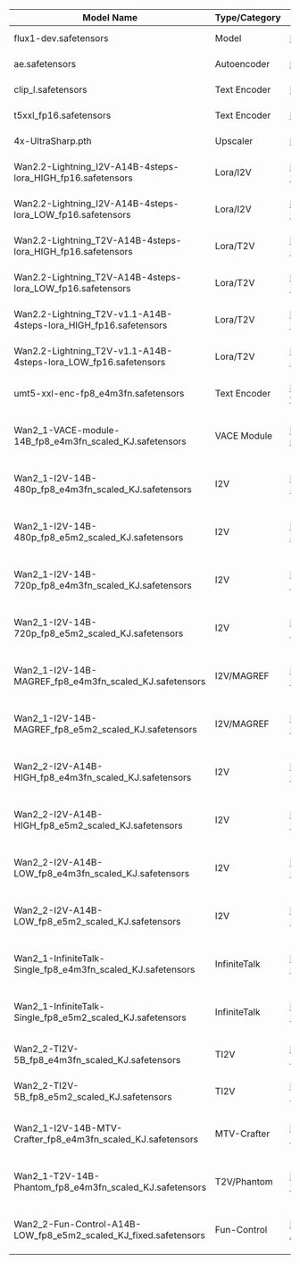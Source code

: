 | Model Name                                         | Type/Category      | Original Link                                                                                                                                         | Download Command                                                                                                         |
|----------------------------------------------------|--------------------|------------------------------------------------------------------------------------------------------------------------------------------------------|-------------------------------------------------------------------------------------------------------------------------|
| flux1-dev.safetensors                              | Model              | https://huggingface.co/black-forest-labs/FLUX.1-dev/resolve/main/flux1-dev.safetensors                                                              | wget -O /workspace/ComfyUi/models/model/flux1-dev.safetensors "https://huggingface.co/black-forest-labs/FLUX.1-dev/resolve/main/flux1-dev.safetensors" |
| ae.safetensors                                     | Autoencoder        | https://huggingface.co/black-forest-labs/FLUX.1-dev/resolve/main/ae.safetensors                                                                     | wget -O /workspace/ComfyUi/models/vae/ae.safetensors "https://huggingface.co/black-forest-labs/FLUX.1-dev/resolve/main/ae.safetensors"                 |
| clip_l.safetensors                                | Text Encoder       | https://huggingface.co/comfyanonymous/flux_text_encoders/resolve/main/clip_l.safetensors                                                            | wget -O /workspace/ComfyUi/models/clip/clip_l.safetensors "https://huggingface.co/comfyanonymous/flux_text_encoders/resolve/main/clip_l.safetensors"   |
| t5xxl_fp16.safetensors                            | Text Encoder       | https://huggingface.co/comfyanonymous/flux_text_encoders/resolve/main/t5xxl_fp16.safetensors                                                        | wget -O /workspace/ComfyUi/models/clip/t5xxl_fp16.safetensors "https://huggingface.co/comfyanonymous/flux_text_encoders/resolve/main/t5xxl_fp16.safetensors" |
| 4x-UltraSharp.pth                                 | Upscaler           | https://huggingface.co/lokCX/4x-Ultrasharp/resolve/main/4x-UltraSharp.pth                                                                           | wget -O /workspace/ComfyUi/models/upscale/4x-UltraSharp.pth "https://huggingface.co/lokCX/4x-Ultrasharp/resolve/main/4x-UltraSharp.pth"                |
| Wan2.2-Lightning_I2V-A14B-4steps-lora_HIGH_fp16.safetensors | Lora/I2V           | https://huggingface.co/Kijai/WanVideo_comfy/blob/main/Wan22-Lightning/Wan2.2-Lightning_I2V-A14B-4steps-lora_HIGH_fp16.safetensors                   | wget -O /workspace/ComfyUi/models/lora/Wan2.2-Lightning_I2V-A14B-4steps-lora_HIGH_fp16.safetensors "https://huggingface.co/Kijai/WanVideo_comfy/resolve/main/Wan22-Lightning/Wan2.2-Lightning_I2V-A14B-4steps-lora_HIGH_fp16.safetensors" |
| Wan2.2-Lightning_I2V-A14B-4steps-lora_LOW_fp16.safetensors  | Lora/I2V           | https://huggingface.co/Kijai/WanVideo_comfy/blob/main/Wan22-Lightning/Wan2.2-Lightning_I2V-A14B-4steps-lora_LOW_fp16.safetensors                    | wget -O /workspace/ComfyUi/models/lora/Wan2.2-Lightning_I2V-A14B-4steps-lora_LOW_fp16.safetensors "https://huggingface.co/Kijai/WanVideo_comfy/resolve/main/Wan22-Lightning/Wan2.2-Lightning_I2V-A14B-4steps-lora_LOW_fp16.safetensors" |
| Wan2.2-Lightning_T2V-A14B-4steps-lora_HIGH_fp16.safetensors | Lora/T2V           | https://huggingface.co/Kijai/WanVideo_comfy/blob/main/Wan22-Lightning/Wan2.2-Lightning_T2V-A14B-4steps-lora_HIGH_fp16.safetensors                   | wget -O /workspace/ComfyUi/models/lora/Wan2.2-Lightning_T2V-A14B-4steps-lora_HIGH_fp16.safetensors "https://huggingface.co/Kijai/WanVideo_comfy/resolve/main/Wan22-Lightning/Wan2.2-Lightning_T2V-A14B-4steps-lora_HIGH_fp16.safetensors" |
| Wan2.2-Lightning_T2V-A14B-4steps-lora_LOW_fp16.safetensors  | Lora/T2V           | https://huggingface.co/Kijai/WanVideo_comfy/blob/main/Wan22-Lightning/Wan2.2-Lightning_T2V-A14B-4steps-lora_LOW_fp16.safetensors                    | wget -O /workspace/ComfyUi/models/lora/Wan2.2-Lightning_T2V-A14B-4steps-lora_LOW_fp16.safetensors "https://huggingface.co/Kijai/WanVideo_comfy/resolve/main/Wan22-Lightning/Wan2.2-Lightning_T2V-A14B-4steps-lora_LOW_fp16.safetensors" |
| Wan2.2-Lightning_T2V-v1.1-A14B-4steps-lora_HIGH_fp16.safetensors | Lora/T2V           | https://huggingface.co/Kijai/WanVideo_comfy/blob/main/Wan22-Lightning/Wan2.2-Lightning_T2V-v1.1-A14B-4steps-lora_HIGH_fp16.safetensors              | wget -O /workspace/ComfyUi/models/lora/Wan2.2-Lightning_T2V-v1.1-A14B-4steps-lora_HIGH_fp16.safetensors "https://huggingface.co/Kijai/WanVideo_comfy/resolve/main/Wan22-Lightning/Wan2.2-Lightning_T2V-v1.1-A14B-4steps-lora_HIGH_fp16.safetensors" |
| Wan2.2-Lightning_T2V-v1.1-A14B-4steps-lora_LOW_fp16.safetensors  | Lora/T2V           | https://huggingface.co/Kijai/WanVideo_comfy/blob/main/Wan22-Lightning/Wan2.2-Lightning_T2V-v1.1-A14B-4steps-lora_LOW_fp16.safetensors               | wget -O /workspace/ComfyUi/models/lora/Wan2.2-Lightning_T2V-v1.1-A14B-4steps-lora_LOW_fp16.safetensors "https://huggingface.co/Kijai/WanVideo_comfy/resolve/main/Wan22-Lightning/Wan2.2-Lightning_T2V-v1.1-A14B-4steps-lora_LOW_fp16.safetensors" |
| umt5-xxl-enc-fp8_e4m3fn.safetensors                | Text Encoder       | https://huggingface.co/Kijai/WanVideo_comfy/resolve/main/umt5-xxl-enc-fp8_e4m3fn.safetensors                                                        | wget -O /workspace/ComfyUi/models/clip/umt5-xxl-enc-fp8_e4m3fn.safetensors "https://huggingface.co/Kijai/WanVideo_comfy/resolve/main/umt5-xxl-enc-fp8_e4m3fn.safetensors" |
| Wan2_1-VACE-module-14B_fp8_e4m3fn_scaled_KJ.safetensors | VACE Module        | https://huggingface.co/Kijai/WanVideo_comfy_fp8_scaled/blob/main/VACE/Wan2_1-VACE-module-14B_fp8_e4m3fn_scaled_KJ.safetensors                       | wget -O /workspace/ComfyUi/models/vace/Wan2_1-VACE-module-14B_fp8_e4m3fn_scaled_KJ.safetensors "https://huggingface.co/Kijai/WanVideo_comfy_fp8_scaled/resolve/main/VACE/Wan2_1-VACE-module-14B_fp8_e4m3fn_scaled_KJ.safetensors" |
| Wan2_1-I2V-14B-480p_fp8_e4m3fn_scaled_KJ.safetensors | I2V                | https://huggingface.co/Kijai/WanVideo_comfy_fp8_scaled/blob/main/I2V/Wan2_1-I2V-14B-480p_fp8_e4m3fn_scaled_KJ.safetensors                           | wget -O /workspace/ComfyUi/models/i2v/Wan2_1-I2V-14B-480p_fp8_e4m3fn_scaled_KJ.safetensors "https://huggingface.co/Kijai/WanVideo_comfy_fp8_scaled/resolve/main/I2V/Wan2_1-I2V-14B-480p_fp8_e4m3fn_scaled_KJ.safetensors" |
| Wan2_1-I2V-14B-480p_fp8_e5m2_scaled_KJ.safetensors | I2V                | https://huggingface.co/Kijai/WanVideo_comfy_fp8_scaled/blob/main/I2V/Wan2_1-I2V-14B-480p_fp8_e5m2_scaled_KJ.safetensors                            | wget -O /workspace/ComfyUi/models/i2v/Wan2_1-I2V-14B-480p_fp8_e5m2_scaled_KJ.safetensors "https://huggingface.co/Kijai/WanVideo_comfy_fp8_scaled/resolve/main/I2V/Wan2_1-I2V-14B-480p_fp8_e5m2_scaled_KJ.safetensors" |
| Wan2_1-I2V-14B-720p_fp8_e4m3fn_scaled_KJ.safetensors | I2V                | https://huggingface.co/Kijai/WanVideo_comfy_fp8_scaled/blob/main/I2V/Wan2_1-I2V-14B-720p_fp8_e4m3fn_scaled_KJ.safetensors                          | wget -O /workspace/ComfyUi/models/i2v/Wan2_1-I2V-14B-720p_fp8_e4m3fn_scaled_KJ.safetensors "https://huggingface.co/Kijai/WanVideo_comfy_fp8_scaled/resolve/main/I2V/Wan2_1-I2V-14B-720p_fp8_e4m3fn_scaled_KJ.safetensors" |
| Wan2_1-I2V-14B-720p_fp8_e5m2_scaled_KJ.safetensors | I2V                | https://huggingface.co/Kijai/WanVideo_comfy_fp8_scaled/blob/main/I2V/Wan2_1-I2V-14B-720p_fp8_e5m2_scaled_KJ.safetensors                           | wget -O /workspace/ComfyUi/models/i2v/Wan2_1-I2V-14B-720p_fp8_e5m2_scaled_KJ.safetensors "https://huggingface.co/Kijai/WanVideo_comfy_fp8_scaled/resolve/main/I2V/Wan2_1-I2V-14B-720p_fp8_e5m2_scaled_KJ.safetensors" |
| Wan2_1-I2V-14B-MAGREF_fp8_e4m3fn_scaled_KJ.safetensors | I2V/MAGREF         | https://huggingface.co/Kijai/WanVideo_comfy_fp8_scaled/blob/main/I2V/Wan2_1-I2V-14B-MAGREF_fp8_e4m3fn_scaled_KJ.safetensors                        | wget -O /workspace/ComfyUi/models/i2v/Wan2_1-I2V-14B-MAGREF_fp8_e4m3fn_scaled_KJ.safetensors "https://huggingface.co/Kijai/WanVideo_comfy_fp8_scaled/resolve/main/I2V/Wan2_1-I2V-14B-MAGREF_fp8_e4m3fn_scaled_KJ.safetensors" |
| Wan2_1-I2V-14B-MAGREF_fp8_e5m2_scaled_KJ.safetensors | I2V/MAGREF         | https://huggingface.co/Kijai/WanVideo_comfy_fp8_scaled/blob/main/I2V/Wan2_1-I2V-14B-MAGREF_fp8_e5m2_scaled_KJ.safetensors                         | wget -O /workspace/ComfyUi/models/i2v/Wan2_1-I2V-14B-MAGREF_fp8_e5m2_scaled_KJ.safetensors "https://huggingface.co/Kijai/WanVideo_comfy_fp8_scaled/resolve/main/I2V/Wan2_1-I2V-14B-MAGREF_fp8_e5m2_scaled_KJ.safetensors" |
| Wan2_2-I2V-A14B-HIGH_fp8_e4m3fn_scaled_KJ.safetensors | I2V                | https://huggingface.co/Kijai/WanVideo_comfy_fp8_scaled/blob/main/I2V/Wan2_2-I2V-A14B-HIGH_fp8_e4m3fn_scaled_KJ.safetensors                         | wget -O /workspace/ComfyUi/models/i2v/Wan2_2-I2V-A14B-HIGH_fp8_e4m3fn_scaled_KJ.safetensors "https://huggingface.co/Kijai/WanVideo_comfy_fp8_scaled/resolve/main/I2V/Wan2_2-I2V-A14B-HIGH_fp8_e4m3fn_scaled_KJ.safetensors" |
| Wan2_2-I2V-A14B-HIGH_fp8_e5m2_scaled_KJ.safetensors | I2V                | https://huggingface.co/Kijai/WanVideo_comfy_fp8_scaled/blob/main/I2V/Wan2_2-I2V-A14B-HIGH_fp8_e5m2_scaled_KJ.safetensors                          | wget -O /workspace/ComfyUi/models/i2v/Wan2_2-I2V-A14B-HIGH_fp8_e5m2_scaled_KJ.safetensors "https://huggingface.co/Kijai/WanVideo_comfy_fp8_scaled/resolve/main/I2V/Wan2_2-I2V-A14B-HIGH_fp8_e5m2_scaled_KJ.safetensors" |
| Wan2_2-I2V-A14B-LOW_fp8_e4m3fn_scaled_KJ.safetensors | I2V                | https://huggingface.co/Kijai/WanVideo_comfy_fp8_scaled/blob/main/I2V/Wan2_2-I2V-A14B-LOW_fp8_e4m3fn_scaled_KJ.safetensors                          | wget -O /workspace/ComfyUi/models/i2v/Wan2_2-I2V-A14B-LOW_fp8_e4m3fn_scaled_KJ.safetensors "https://huggingface.co/Kijai/WanVideo_comfy_fp8_scaled/resolve/main/I2V/Wan2_2-I2V-A14B-LOW_fp8_e4m3fn_scaled_KJ.safetensors" |
| Wan2_2-I2V-A14B-LOW_fp8_e5m2_scaled_KJ.safetensors | I2V                | https://huggingface.co/Kijai/WanVideo_comfy_fp8_scaled/blob/main/I2V/Wan2_2-I2V-A14B-LOW_fp8_e5m2_scaled_KJ.safetensors                           | wget -O /workspace/ComfyUi/models/i2v/Wan2_2-I2V-A14B-LOW_fp8_e5m2_scaled_KJ.safetensors "https://huggingface.co/Kijai/WanVideo_comfy_fp8_scaled/resolve/main/I2V/Wan2_2-I2V-A14B-LOW_fp8_e5m2_scaled_KJ.safetensors" |
| Wan2_1-InfiniteTalk-Single_fp8_e4m3fn_scaled_KJ.safetensors | InfiniteTalk        | https://huggingface.co/Kijai/WanVideo_comfy_fp8_scaled/blob/main/InfiniteTalk/Wan2_1-InfiniteTalk-Single_fp8_e4m3fn_scaled_KJ.safetensors           | wget -O /workspace/ComfyUi/models/infinitetalk/Wan2_1-InfiniteTalk-Single_fp8_e4m3fn_scaled_KJ.safetensors "https://huggingface.co/Kijai/WanVideo_comfy_fp8_scaled/resolve/main/InfiniteTalk/Wan2_1-InfiniteTalk-Single_fp8_e4m3fn_scaled_KJ.safetensors" |
| Wan2_1-InfiniteTalk-Single_fp8_e5m2_scaled_KJ.safetensors | InfiniteTalk        | https://huggingface.co/Kijai/WanVideo_comfy_fp8_scaled/blob/main/InfiniteTalk/Wan2_1-InfiniteTalk-Single_fp8_e5m2_scaled_KJ.safetensors            | wget -O /workspace/ComfyUi/models/infinitetalk/Wan2_1-InfiniteTalk-Single_fp8_e5m2_scaled_KJ.safetensors "https://huggingface.co/Kijai/WanVideo_comfy_fp8_scaled/resolve/main/InfiniteTalk/Wan2_1-InfiniteTalk-Single_fp8_e5m2_scaled_KJ.safetensors" |
| Wan2_2-TI2V-5B_fp8_e4m3fn_scaled_KJ.safetensors    | TI2V               | https://huggingface.co/Kijai/WanVideo_comfy_fp8_scaled/blob/main/TI2V/Wan2_2-TI2V-5B_fp8_e4m3fn_scaled_KJ.safetensors                              | wget -O /workspace/ComfyUi/models/ti2v/Wan2_2-TI2V-5B_fp8_e4m3fn_scaled_KJ.safetensors "https://huggingface.co/Kijai/WanVideo_comfy_fp8_scaled/resolve/main/TI2V/Wan2_2-TI2V-5B_fp8_e4m3fn_scaled_KJ.safetensors" |
| Wan2_2-TI2V-5B_fp8_e5m2_scaled_KJ.safetensors      | TI2V               | https://huggingface.co/Kijai/WanVideo_comfy_fp8_scaled/blob/main/TI2V/Wan2_2-TI2V-5B_fp8_e5m2_scaled_KJ.safetensors                               | wget -O /workspace/ComfyUi/models/ti2v/Wan2_2-TI2V-5B_fp8_e5m2_scaled_KJ.safetensors "https://huggingface.co/Kijai/WanVideo_comfy_fp8_scaled/resolve/main/TI2V/Wan2_2-TI2V-5B_fp8_e5m2_scaled_KJ.safetensors" |
| Wan2_1-I2V-14B-MTV-Crafter_fp8_e4m3fn_scaled_KJ.safetensors | MTV-Crafter         | https://huggingface.co/Kijai/WanVideo_comfy_fp8_scaled/blob/main/MTVCrafter/Wan2_1-I2V-14B-MTV-Crafter_fp8_e4m3fn_scaled_KJ.safetensors            | wget -O /workspace/ComfyUi/models/mtvcrafter/Wan2_1-I2V-14B-MTV-Crafter_fp8_e4m3fn_scaled_KJ.safetensors "https://huggingface.co/Kijai/WanVideo_comfy_fp8_scaled/resolve/main/MTVCrafter/Wan2_1-I2V-14B-MTV-Crafter_fp8_e4m3fn_scaled_KJ.safetensors" |
| Wan2_1-T2V-14B-Phantom_fp8_e4m3fn_scaled_KJ.safetensors | T2V/Phantom         | https://huggingface.co/Kijai/WanVideo_comfy_fp8_scaled/blob/main/T2V/Wan2_1-T2V-14B-Phantom_fp8_e4m3fn_scaled_KJ.safetensors                       | wget -O /workspace/ComfyUi/models/t2v/Wan2_1-T2V-14B-Phantom_fp8_e4m3fn_scaled_KJ.safetensors "https://huggingface.co/Kijai/WanVideo_comfy_fp8_scaled/resolve/main/T2V/Wan2_1-T2V-14B-Phantom_fp8_e4m3fn_scaled_KJ.safetensors" |
| Wan2_2-Fun-Control-A14B-LOW_fp8_e5m2_scaled_KJ_fixed.safetensors | Fun-Control         | https://huggingface.co/Kijai/WanVideo_comfy_fp8_scaled/blob/main/Fun/Wan2_2-Fun-Control-A14B-LOW_fp8_e5m2_scaled_KJ_fixed.safetensors              | wget -O /workspace/ComfyUi/models/fun/Wan2_2-Fun-Control-A14B-LOW_fp8_e5m2_scaled_KJ_fixed.safetensors "https://huggingface.co/Kijai/WanVideo_comfy_fp8_scaled/resolve/main/Fun/Wan2_2-Fun-Control-A14B-LOW_fp8_e5m2_scaled_KJ_fixed.safetensors" |